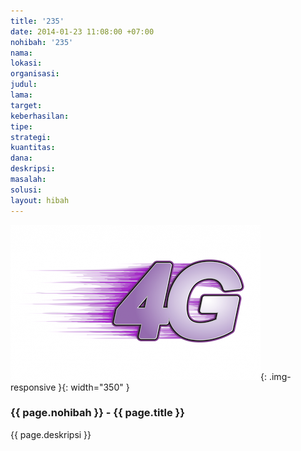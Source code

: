 ```yaml
---
title: '235'
date: 2014-01-23 11:08:00 +07:00
nohibah: '235'
nama: 
lokasi: 
organisasi: 
judul: 
lama: 
target: 
keberhasilan: 
tipe: 
strategi: 
kuantitas: 
dana: 
deskripsi: 
masalah: 
solusi: 
layout: hibah
---
```


![235](/static/img/hibahcms/235.png){: .img-responsive }{: width="350" }

### {{ page.nohibah }} - {{ page.title }}

{{ page.deskripsi }}
